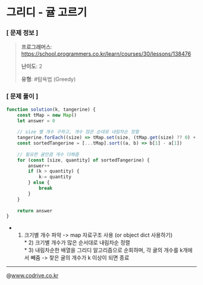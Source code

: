 # 그리디 - 귤 고르기

### [ 문제 정보 ]
> **프로그래머스**: https://school.programmers.co.kr/learn/courses/30/lessons/138476
> 
> **난이도**: 2
>
> **유형**: #탐욕법 (Greedy)


### [ 문제 풀이 ]
```JavaScript
function solution(k, tangerine) {
    const tMap = new Map()
    let answer = 0
    
    // size 별 개수 구하고, 개수 많은 순대로 내림차순 정렬
    tangerine.forEach((size) => tMap.set(size, (tMap.get(size) ?? 0) + 1))
    const sortedTangerine = [...tMap].sort((a, b) => b[1] - a[1])
    
    // 필요한 귤만큼 개수 더해줌
    for (const [size, quantity] of sortedTangerine) {
        answer++
        if (k > quantity) {
            k-= quantity
        } else {
            break
        }
    }
    
    return answer
}
```
* 1) 크기별 개수 파악 -> map 자료구조 사용 (or object dict 사용하기)<br>* 2) 크기별 개수가 많은 순서대로 내림차순 정렬<br>* 3) 내림차순한 배열을 그리디 알고리즘으로 순회하며, 각 귤의  개수를 k개에서 빼줌 -> 찾은 귤의 개수가 k 이상이 되면 종료


---
@www.codrive.co.kr